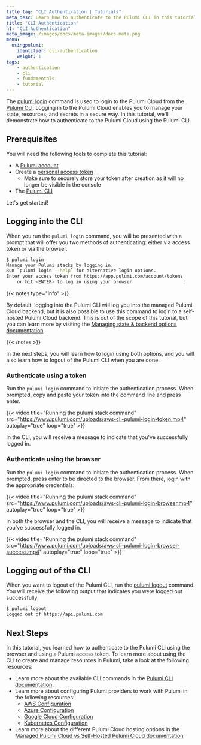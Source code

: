```yaml
---
title_tag: "CLI Authentication | Tutorials"
meta_desc: Learn how to authenticate to the Pulumi CLI in this tutorial.
title: "CLI Authentication"
h1: "CLI Authentication"
meta_image: /images/docs/meta-images/docs-meta.png
menu:
  usingpulumi:
    identifier: cli-authentication
    weight: 1
tags:
    - authentication
    - cli
    - fundamentals
    - tutorial
---
```


The [pulumi login](/docs/cli/commands/pulumi_login/) command is used to login to the Pulumi Cloud from the [Pulumi CLI](/docs/cli/). Logging in to the Pulumi Cloud enables you to manage your state, resources, and secrets in a secure way. In this tutorial, we'll demonstrate how to authenticate to the Pulumi Cloud using the Pulumi CLI.

## Prerequisites

You will need the following tools to complete this tutorial:

- A [Pulumi account](https://app.pulumi.com)
- Create a [personal access token](/docs/pulumi-cloud/access-management/access-tokens/#personal-access-tokens)
  - Make sure to securely store your token after creation as it will no longer be visible in the console
- The [Pulumi CLI](https://www.pulumi.com/docs/install/)

Let's get started!

## Logging into the CLI

When you run the `pulumi login` command, you will be presented with a prompt that will offer you two methods of authenticating: either via access token or via the browser.

```bash
$ pulumi login
Manage your Pulumi stacks by logging in.
Run `pulumi login --help` for alternative login options.
Enter your access token from https://app.pulumi.com/account/tokens
    or hit <ENTER> to log in using your browser                   :
```

{{< notes type="info" >}}

By default, logging into the Pulumi CLI will log you into the managed Pulumi Cloud backend, but it is also possible to use this command to login to a self-hosted Pulumi Cloud backend. This is out of the scope of this tutorial, but you can learn more by visiting the [Managing state & backend options documentation](/docs/concepts/state/#logging-into-and-out-of-state-backends).

{{< /notes >}}

In the next steps, you will learn how to login using both options, and you will also learn how to logout of the Pulumi CLI when you are done.

### Authenticate using a token

Run the `pulumi login` command to initiate the authentication process. When prompted, copy and paste your token into the command line and press enter.

{{< video title="Running the pulumi stack command" src="https://www.pulumi.com/uploads/aws-cli-pulumi-login-token.mp4" autoplay="true" loop="true" >}}

In the CLI, you will receive a message to indicate that you've successfully logged in.

### Authenticate using the browser

Run the `pulumi login` command to initiate the authentication process. When prompted, press enter to be directed to the browser. From there, login with the appropriate credentials:

{{< video title="Running the pulumi stack command" src="https://www.pulumi.com/uploads/aws-cli-pulumi-login-browser.mp4" autoplay="true" loop="true" >}}

In both the browser and the CLI, you will receive a message to indicate that you've successfully logged in.

{{< video title="Running the pulumi stack command" src="https://www.pulumi.com/uploads/aws-cli-pulumi-login-browser-success.mp4" autoplay="true" loop="true" >}}

## Logging out of the CLI

When you want to logout of the Pulumi CLI, run the [pulumi logout](/docs/cli/commands/pulumi_logout/) command. You will receive the following output that indicates you were logged out successfully:

```bash
$ pulumi logout
Logged out of https://api.pulumi.com
```

## Next Steps

In this tutorial, you learned how to authenticate to the Pulumi CLI using the browser and using a Pulumi access token. To learn more about using the CLI to create and manage resources in Pulumi, take a look at the following resources:

- Learn more about the available CLI commands in the [Pulumi CLI documentation](/docs/cli/commands/).
- Learn more about configuring Pulumi providers to work with Pulumi in the following resources:
  - [AWS Configuration](/docs/clouds/aws/get-started/begin/#configure-pulumi-to-access-your-aws-account)
  - [Azure Configuration](/docs/clouds/azure/get-started/begin/#configure-pulumi-to-access-your-microsoft-azure-account)
  - [Google Cloud Configuration](/docs/clouds/gcp/get-started/begin/#configure-pulumi-to-access-your-google-cloud-account)
  - [Kubernetes Configuration](/docs/clouds/kubernetes/get-started/begin/#configure-kubernetes)
- Learn more about the different Pulumi Cloud hosting options in the [Managed Pulumi Cloud vs Self-Hosted Pulumi Cloud documentation](/docs/pulumi-cloud/self-hosted/)
